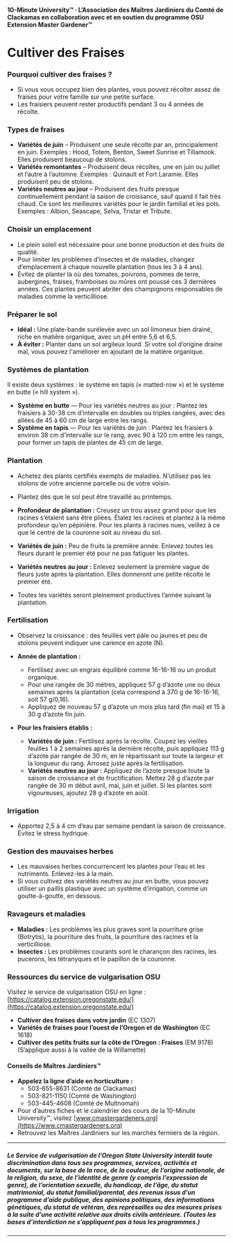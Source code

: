 #### 10-Minute University™ · L’Association des Maîtres Jardiniers du Comté de Clackamas en collaboration avec et en soutien du programme OSU Extension Master Gardener™

# Cultiver des Fraises

### Pourquoi cultiver des fraises ?
- Si vous vous occupez bien des plantes, vous pouvez récolter assez de fraises pour votre famille sur une petite surface.
- Les fraisiers peuvent rester productifs pendant 3 ou 4 années de récolte.

### Types de fraises
- **Variétés de juin** – Produisent une seule récolte par an, principalement en juin. Exemples : Hood, Totem, Benton, Sweet Sunrise et Tillamook. Elles produisent beaucoup de stolons.
- **Variétés remontantes** – Produisent deux récoltes, une en juin ou juillet et l’autre à l’automne. Exemples : Quinault et Fort Laramie. Elles produisent peu de stolons.
- **Variétés neutres au jour** – Produisent des fruits presque continuellement pendant la saison de croissance, sauf quand il fait très chaud. Ce sont les meilleures variétés pour le jardin familial et les pots. Exemples : Albion, Seascape, Selva, Tristar et Tribute.

### Choisir un emplacement
- Le plein soleil est nécessaire pour une bonne production et des fruits de qualité.
- Pour limiter les problèmes d’insectes et de maladies, changez d’emplacement à chaque nouvelle plantation (tous les 3 à 4 ans).
- Évitez de planter là où des tomates, poivrons, pommes de terre, aubergines, fraises, framboises ou mûres ont poussé ces 3 dernières années. Ces plantes peuvent abriter des champignons responsables de maladies comme la verticilliose.

### Préparer le sol
- **Idéal :** Une plate-bande surélevée avec un sol limoneux bien drainé, riche en matière organique, avec un pH entre 5,6 et 6,5.
- **À éviter :** Planter dans un sol argileux lourd. Si votre sol d’origine draine mal, vous pouvez l'améliorer en ajoutant de la matière organique.

### Systèmes de plantation
Il existe deux systèmes : le système en tapis (« matted-row ») et le système en butte (« hill system »).

- **Système en butte** — Pour les variétés neutres au jour : Plantez les fraisiers à 30-38 cm d’intervalle en doubles ou triples rangées, avec des allées de 45 à 60 cm de large entre les rangs.
- **Système en tapis** — Pour les variétés de juin : Plantez les fraisiers à environ 38 cm d’intervalle sur le rang, avec 90 à 120 cm entre les rangs, pour former un tapis de plantes de 45 cm de large.

### Plantation
- Achetez des plants certifiés exempts de maladies. N’utilisez pas les stolons de votre ancienne parcelle ou de votre voisin.
- Plantez dès que le sol peut être travaillé au printemps.
- **Profondeur de plantation :** Creusez un trou assez grand pour que les racines s’étalent sans être pliées. Étalez les racines et plantez à la même profondeur qu’en pépinière. Pour les plants à racines nues, veillez à ce que le centre de la couronne soit au niveau du sol.

- **Variétés de juin :** Peu de fruits la première année. Enlevez toutes les fleurs durant le premier été pour ne pas fatiguer les plantes.
- **Variétés neutres au jour :** Enlevez seulement la première vague de fleurs juste après la plantation. Elles donneront une petite récolte le premier été.
- Toutes les variétés seront pleinement productives l’année suivant la plantation.

### Fertilisation
- Observez la croissance : des feuilles vert pâle ou jaunes et peu de stolons peuvent indiquer une carence en azote (N).

- **Année de plantation :**
  - Fertilisez avec un engrais équilibré comme 16-16-16 ou un produit organique.
  - Pour une rangée de 30 mètres, appliquez 57 g d’azote une ou deux semaines après la plantation (cela correspond à 370 g de 16-16-16, soit 57 g/0,16).
  - Appliquez de nouveau 57 g d’azote un mois plus tard (fin mai) et 15 à 30 g d’azote fin juin.

- **Pour les fraisiers établis :**
  - **Variétés de juin :** Fertilisez après la récolte. Coupez les vieilles feuilles 1 à 2 semaines après la dernière récolte, puis appliquez 113 g d’azote par rangée de 30 m, en le répartissant sur toute la largeur et la longueur du rang. Arrosez juste après la fertilisation.
  - **Variétés neutres au jour :** Appliquez de l’azote presque toute la saison de croissance et de fructification. Mettez 28 g d’azote par rangée de 30 m début avril, mai, juin et juillet. Si les plantes sont vigoureuses, ajoutez 28 g d’azote en août.

### Irrigation
- Apportez 2,5 à 4 cm d’eau par semaine pendant la saison de croissance. Évitez le stress hydrique.

### Gestion des mauvaises herbes
- Les mauvaises herbes concurrencent les plantes pour l’eau et les nutriments. Enlevez-les à la main.
- Si vous cultivez des variétés neutres au jour en butte, vous pouvez utiliser un paillis plastique avec un système d’irrigation, comme un goutte-à-goutte, en dessous.

### Ravageurs et maladies
- **Maladies :** Les problèmes les plus graves sont la pourriture grise (Botrytis), la pourriture des fruits, la pourriture des racines et la verticilliose.
- **Insectes :** Les problèmes courants sont le charançon des racines, les pucerons, les tétranyques et le papillon de la couronne.

### Ressources du service de vulgarisation OSU
Visitez le service de vulgarisation OSU en ligne : [https://catalog.extension.oregonstate.edu/](https://catalog.extension.oregonstate.edu/)

- **Cultiver des fraises dans votre jardin** (EC 1307)
- **Variétés de fraises pour l’ouest de l’Oregon et de Washington** (EC 1618)
- **Cultiver des petits fruits sur la côte de l’Oregon : Fraises** (EM 9178) (S’applique aussi à la vallée de la Willamette)

#### Conseils de Maîtres Jardiniers™

- **Appelez la ligne d’aide en horticulture :**
  - 503-655-8631 (Comté de Clackamas)
  - 503-821-1150 (Comté de Washington)
  - 503-445-4608 (Comté de Multnomah)
- Pour d’autres fiches et le calendrier des cours de la 10-Minute University™, visitez [www.cmastergardeners.org](https://www.cmastergardeners.org)
- Retrouvez les Maîtres Jardiniers sur les marchés fermiers de la région.

---

##### Le Service de vulgarisation de l’Oregon State University interdit toute discrimination dans tous ses programmes, services, activités et documents, sur la base de la race, de la couleur, de l’origine nationale, de la religion, du sexe, de l’identité de genre (y compris l’expression de genre), de l’orientation sexuelle, du handicap, de l’âge, du statut matrimonial, du statut familial/parental, des revenus issus d’un programme d’aide publique, des opinions politiques, des informations génétiques, du statut de vétéran, des représailles ou des mesures prises à la suite d’une activité relative aux droits civils antérieure. (Toutes les bases d’interdiction ne s’appliquent pas à tous les programmes.)
---